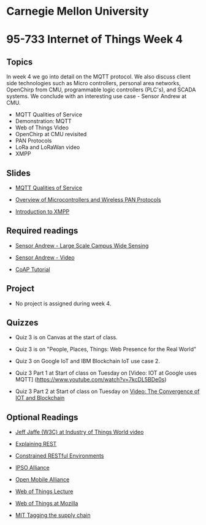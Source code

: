 # Carnegie Mellon University

# 95-733 Internet of Things Week 4

## Topics

In week 4 we go into detail on the MQTT protocol. We also discuss client side technologies
such as Micro controllers, personal area networks, OpenChirp from CMU, programmable logic controllers (PLC's), and SCADA systems. We conclude with an interesting use case - Sensor Andrew at CMU.

+ MQTT Qualities of Service  
+ Demonstration: MQTT
+ Web of Things Video
+ OpenChirp at CMU revisited
+ PAN Protocols
+ LoRa and LoRaWan video  
+ XMPP

## Slides

+ [MQTT Qualities of Service](https://www.andrew.cmu.edu/user/mm6/95-733/PowerPoint/04_MQTT_QualitiesOfService.pdf)

+ [Overview of Microcontrollers and Wireless PAN Protocols](https://www.andrew.cmu.edu/user/mm6/95-733/PowerPoint/03_Microcontroller.pptx)

+ [Introduction to XMPP](https://www.andrew.cmu.edu/user/mm6/95-733/PowerPoint/04_XMPP_Overview.pptx)

## Required readings

+ [Sensor Andrew - Large Scale Campus Wide Sensing](https://users.ece.cmu.edu/~agr/resources/publications/ibm-sensor-andrew-11.pdf)

+ [Sensor Andrew - Video](https://vimeo.com/9079961)

+ [CoAP Tutorial](https://www.youtube.com/watch?v=4bSr5x5gKvA)

## Project

+ No project is assigned during week 4.

## Quizzes

+ Quiz 3 is on Canvas at the start of class.
+ Quiz 3 is on "People, Places, Things: Web Presence for the Real World"

+ Quiz 3 on Google IoT and IBM Blockchain IoT use case 2.

+ Quiz 3 Part 1 at Start of class on Tuesday on [Video: IOT at Google uses MQTT]
(https://www.youtube.com/watch?v=7kcDL5BDe0s)

+ Quiz 3 Part 2 at Start of class on Tuesday on [Video: The Convergence of IOT and Blockchain](https://developer.ibm.com/tv/convergence-iot-blockchain/)

## Optional Readings

+ [Jeff Jaffe (W3C) at Industry of Things World video](https://www.w3.org/WoT/)



+ [Explaining REST](http://www.looah.com/source/view/2284)

+ [Constrained RESTful Environments](https://datatracker.ietf.org/wg/core/charter/)

+ [IPSO Alliance](https://www.ipso-alliance.org/)

+ [Open Mobile Alliance](http://openmobilealliance.org/iot)

+ [Web of Things Lecture](https://www.youtube.com/watch?v=xgkglOZiF9M)

+ [Web of Things at Mozilla](https://iot.mozilla.org/things/)

+ [MIT Tagging the supply chain](http://news.mit.edu/2020/cryptographic-tag-supply-chain-0220)
